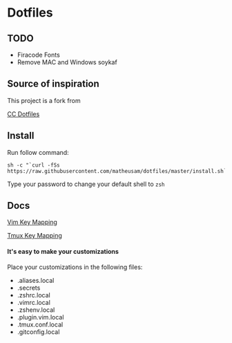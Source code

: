 Dotfiles
====================

## TODO

 * Firacode Fonts
 * Remove MAC and Windows soykaf

## Source of inspiration

This project is a fork from

[CC Dotfiles](https://github.com/campuscode/cc_dotfiles)

## Install

Run follow command:

```
sh -c "`curl -fSs https://raw.githubusercontent.com/matheusam/dotfiles/master/install.sh`"
```

Type your password to change your default shell to `zsh`

## Docs

[Vim Key Mapping](Vim.md)

[Tmux Key Mapping](Tmux.md)

#### It's easy to make your customizations

Place your customizations in the following files:

* .aliases.local
* .secrets
* .zshrc.local
* .vimrc.local
* .zshenv.local
* .plugin.vim.local
* .tmux.conf.local
* .gitconfig.local
